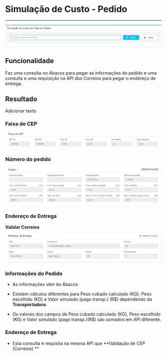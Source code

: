 # Simulação de Custo - Pedido

---

![](/assets/simulacaoCustoFretePedido01.png)

## Funcionalidade

Faz uma consulta no Ábacos para pegar as informações do pedido e uma consulta e uma requisição na API dos Correios para pegar o endereço de entrega.

## Resultado

Adicionar texto

### Faixa de CEP

![](/assets/simulacaoCustoFretePedido02.png)

### Número do pedido

![](/assets/simulacaoCustoFretePedido03.png)

### Endereço de Entrega

**Validar Correios**

![](/assets/simulacaoCustoFretePedido04.png)

### Informações do Pedido

* As informações vêm do Ábacos

* Existem cálculos diferentes para Peso cubado calculado (KG), Peso escolhido (KG) e Valor simulado (pago transp.) (R$) dependendo da **Transportadora**.

* Os valores dos campos de Peso cubado calculado (KG), Peso escolhido (KG) e Valor simulado (pago transp.)(R$) são somados em API diferente.


### Endereço de Entrega

* Esta consulta é requisita na mesma API que **Validação de CEP (Correios) **